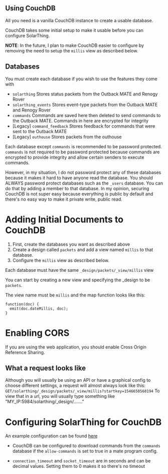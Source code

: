 ## Using CouchDB
All you need is a vanilla CouchDB instance to create a usable database.

CouchDB takes some initial setup to make it usable before you can configure SolarThing.

**NOTE**: In the future, I plan to make CouchDB easier to configure by removing the need to setup the `millis` view as described below.

## Databases
You must create each database if you wish to use the features they come with
* `solarthing` Stores status packets from the Outback MATE and Renogy Rover
* `solarthing_events` Stores event-type packets from the Outback MATE and Renogy Rover
* `commands` Commands are saved here then deleted to send commands to the Outback MATE. Commands in here are encrypted for integrity
* [Legacy] `command_feedback` Stores feedback for commands that were sent to the Outback MATE
* [Legacy] `outhouse` Stores packets from the outhouse

Each database except `commands` is recommended to be password protected. `commands` is not required to be password
protected because commands are encrypted to provide integrity and allow certain senders to execute commands.

However, in my situation, I do not password protect any of these databases because it makes it hard to have anyone read the database.
You should ALWAYS password protect databases such as the `_users` database. You can do that by adding a member to that database.
In my opinion, securing CouchDB is not super easy because everything is public by default and there's no easy way to make it private write, public read.

# Adding Initial Documents to CouchDB
1. First, create the databases you want as described above
2. Create a design called `packets` and add a view named `millis` to that database. 
3. Configure the `millis` view as described below.

Each database must have the same `_design/packets/_view/millis` view

You can start by creating a new view and specifying the _design to be `packets`.

The view name must be `millis` and the map function looks like this:

```
function(doc) {
  emit(doc.dateMillis, doc);
}
```

# Enabling CORS
If you are using the web application, you should enable Cross Origin Reference Sharing.

## What a request looks like
Although you will usually be using an API or have a graphical config to choose
different settings, a request will almost always look like this:
```GET/solarthing/_design/packets/_view/millis?startkey=1546650568194```
To view that in a url, you will usually type something like 
"MY_IP:5984/solarthing/_design/......."

# Configuring SolarThing for CouchDB
An example configuration can be found [here](../../config_templates/databases/couchdb_template.json)

* CouchDB can be configured to download commands from the `commands` database if the `allow-commands` is set to true
in a mate program config.

* `connection_timeout` and `socket_timeout` are in seconds and can be decimal values. Setting them to 0 makes it so there's no timeout
